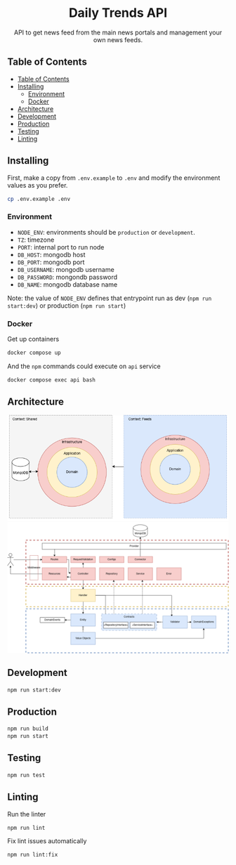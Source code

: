 <h1 align="center">Daily Trends API</h1>

<p align="center">
  API to get news feed from the main news portals and management your own news feeds.
</p>

## Table of Contents

- [Table of Contents](#table-of-contents)
- [Installing](#installing)
  - [Environment](#environment)
  - [Docker](#docker)
- [Architecture](#architecture)
- [Development](#development)
- [Production](#production)
- [Testing](#testing)
- [Linting](#linting)

## Installing

First, make a copy from `.env.example` to `.env` and modify the environment values as you prefer.
```bash
cp .env.example .env
```
### Environment
- `NODE_ENV`: environments should be `production` or `development`.
- `TZ`: timezone
- `PORT`: internal port to run node
- `DB_HOST`: mongodb host
- `DB_PORT`: mongodb port
- `DB_USERNAME`: mongodb username
- `DB_PASSWORD`: mongondb password
- `DB_NAME`: mongodb database name

Note: the value of `NODE_ENV` defines that entrypoint run as dev (`npm run start:dev`) or production (`npm run start`)

### Docker
Get up containers
```bash
docker compose up
```
And the `npm` commands could execute on `api` service
```bash
docker compose exec api bash
```

## Architecture

![plot](./images/macro-vision.png)
![plot](./images/services-detail.png)

## Development

```bash
npm run start:dev
```

## Production

```bash
npm run build
npm run start
```

## Testing

```bash
npm run test
```

## Linting

Run the linter

```bash
npm run lint
```

Fix lint issues automatically

```bash
npm run lint:fix
```
